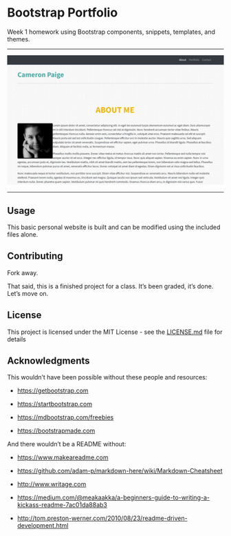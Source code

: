 # Bootstrap Portfolio

Week 1 homework using Bootstrap components, snippets, templates, and themes.

-----

![About Page Screen Capture](img/about-page-capture.png)

-----


## Usage

This basic personal website is built and can be modified using the included
files alone.


## Contributing

Fork away.

That said, this is a finished project for a class. It’s been graded, it’s done.
Let’s move on.


## License

This project is licensed under the MIT License - see the
[LICENSE.md](LICENSE.md) file for details


## Acknowledgments

This wouldn’t have been possible without these people and resources:

* https://getbootstrap.com

* https://startbootstrap.com

* https://mdbootstrap.com/freebies

* https://bootstrapmade.com


And there wouldn’t be a README without:

* https://www.makeareadme.com

* https://github.com/adam-p/markdown-here/wiki/Markdown-Cheatsheet

* http://www.writage.com

* https://medium.com/@meakaakka/a-beginners-guide-to-writing-a-kickass-readme-7ac01da88ab3

* http://tom.preston-werner.com/2010/08/23/readme-driven-development.html